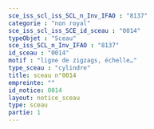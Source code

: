 ```yaml
---
sce_iss_scl_iss_SCL_n_Inv_IFAO : "8137"
categorie : "non royal"
sce_iss_scl_iss_SCE_id_sceau : "0014"
typeObjet : "Sceau"
sce_iss_SCL_n_Inv_IFAO : "8137"
id_sceau : "0014"
motif : "ligne de zigzags, échelle…"
type_sceau : "cylindre"
title: sceau n°0014
empreinte: ""
id_notice: 0014
layout: notice_sceau
type: sceau
partie: 1
---
```

